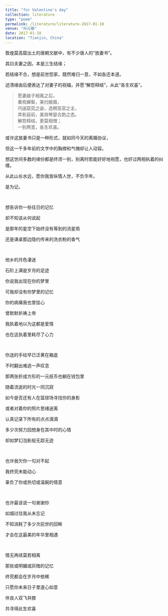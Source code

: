 ```yaml
---
title: "for Valentine's day"
collection: literature
type: "poem"
permalink: /literature/literature-2017-01-10
venue: "孙沁璇"
date: 2017-01-10
location: "Tianjin, China"
---
```


敦煌莫高窟出土的唐朝文献中，有不少唐人的“放妻书”。

其曰夫妻之因，本是三生结缘；

若结缘不合，想是前世怨家，既然难归一意，不如各还本道。

述清缘由后便表达了对妻子的祝福，并愿“解怨释结”，从此“各生欢喜”。

>愿妻娘子相离之后，<br>
重梳蝉鬓，美扫娥眉，<br>
巧逞窈窕之姿，选聘高官之主，<br>
弄影庭前，美效琴瑟合韵之态。<br>
解怨释结，更莫相憎；<br>
一别两宽，各生欢喜。

或许这放妻书只是一种形式，就如同今天的离婚协议，

但这一千多年前的文字中的胸襟和气魄却让人动容。

想这世间多数的缘份都是终须一别，别离时若能好好地祝愿，也好过两相执着的纠缠。

从此山长水远，愿你我皆纵情人世，不负华年。

是为记。

<br>

想告诉你一些往日的记忆

却不知该从何说起

是那年的星空下始终没有等到的流星雨

还是课桌那边隐约传来的洗衣粉的香气

<br>

他乡的月色凄迷

石阶上满是岁月的足迹

你说我出现在你的梦里

可我却没有你梦里的记忆

你的病痛我也曾挂心

曾默默祈祷上帝

我执着地以为这都是爱情

也在这执着里耗尽了心力

<br>

你送的手绘早已泛黄在箱底

不时翻出难逃一声叹息

那两张折成方形的一元纸币也躺在钱包里

随着流逝的时光一同沉寂

如今是否还有人在篮球场寻找你的身影

或者对着你的照片思绪迷离

认真记录下所有的点点滴滴

多少次努力回想身在其中时的心情

却如梦幻泡影般无踪无迹

<br>

也许我欠你一句对不起

我终究未能动心

辜负了你或热切或温婉的情意

<br>

也许最该说一句谢谢你

如烟过往我从未忘记

不知消耗了多少次前世的回眸

才会在这最美的年华里相遇

<br>

情无再续莫若相离

那些或明媚或灰暗的记忆

终究都会在岁月中依稀

只愿你未来日子里遂心如意

伴良人双飞并膝

共寻得此生欢喜
